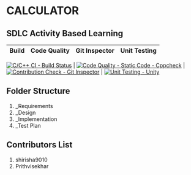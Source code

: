 # CALCULATOR
## SDLC Activity Based Learning 
|Build     |Code Quality     |Git Inspector     |Unit Testing       |
|:-------------:|:-------------:|----------------:|:--------------:|


[![C/C++ CI - Build Status](https://github.com/shirisha9010/new_project/actions/workflows/c-cpp.yml/badge.svg)](https://github.com/shirisha9010/new_project/actions/workflows/c-cpp.yml) | [![Code Quality - Static Code - Cppcheck](https://github.com/shirisha9010/new_project/actions/workflows/cppcheck.yml/badge.svg)](https://github.com/shirisha9010/new_project/actions/workflows/cppcheck.yml) |   [![Contribution Check - Git Inspector](https://github.com/shirisha9010/new_project/actions/workflows/gitinspector.yml/badge.svg)](https://github.com/shirisha9010/new_project/actions/workflows/gitinspector.yml)  | [![Unit Testing - Unity](https://github.com/shirisha9010/new_project/actions/workflows/unity.yml/badge.svg)](https://github.com/shirisha9010/new_project/actions/workflows/unity.yml)

## Folder Structure
 1. _Requirements
 2. _Design
 3. _Implementation
 4. _Test Plan

## Contributors List
1. shirisha9010
2. Prithvisekhar 

